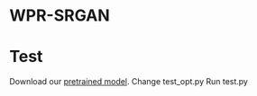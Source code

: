 # WPR-SRGAN

# Test
Download our [pretrained model](https://drive.google.com/drive/folders/1yMxgA8wpfcHQ1CRUrJyiU__D_tD3fi4K?usp=sharing).
Change test_opt.py
Run test.py
